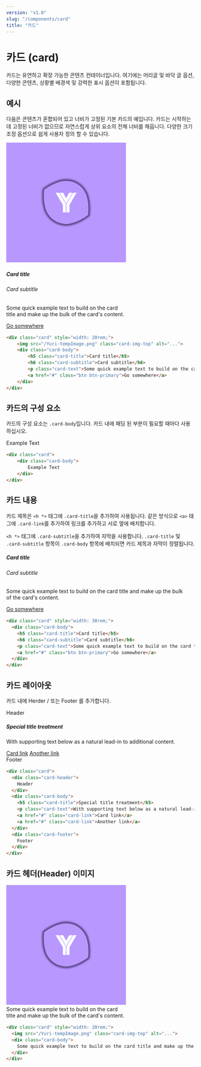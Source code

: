 ```yaml
---
version: "v1.0"
slug: "/components/card"
title: "카드"
---
```



# 카드 (card)
카드는 유연하고 확장 가능한 콘텐츠 컨테이너입니다. 여기에는 머리글 및 바닥 글 옵션, 다양한 콘텐츠, 상황별 배경색 및 강력한 표시 옵션이 포함됩니다.

## 예시
다음은 콘텐츠가 혼합되어 있고 너비가 고정된 기본 카드의 예입니다. 카드는 시작하는 데 고정된 너비가 없으므로 자연스럽게 상위 요소의 전체 너비를 채웁니다. 다양한 크기 조정 옵션으로 쉽게 사용자 정의 할 수 있습니다.
<div class="card">
<div class="card-body">
	<div class="card" style="width: 20rem;">
	  <img src="/Yuri-tempImage.png" class="card-img-top" alt="...">
	  <div class="card-body">
		<h5 class="card-title">Card title</h5>
		<h6 class="card-subtitle">Card subtitle</h6>
		<p class="card-text">Some quick example text to build on the card title and make up the bulk of the card's content.</p>
		<a href="#" class="btn btn-primary">Go somewhere</a>
	  </div>
	</div>

</div>

```html
<div class="card" style="width: 20rem;">
	<img src="/Yuri-tempImage.png" class="card-img-top" alt="...">
	<div class="card-body">
		<h5 class="card-title">Card title</h5>
		<h6 class="card-subtitle">Card subtitle</h6>
		<p class="card-text">Some quick example text to build on the card title and make up the bulk of the card's content.</p>
		<a href="#" class="btn btn-primary">Go somewhere</a>
	</div>
</div>
```
</div>


## 카드의 구성 요소
카드의 구성 요소는 ```.card-body```입니다. 카드 내에 패딩 된 부분이 필요할 때마다 사용하십시오.
<div class="card">
<div class="card-body">
	<div class="card">
		<div class="card-body">
			Example Text
		</div>
	</div>
</div>

```html
<div class="card">
	<div class="card-body">
		Example Text
	</div>
</div>
```
</div>


## 카드 내용
카드 제목은 ```<h *>``` 태그에 ```.card-title```을 추가하여 사용됩니다. 같은 방식으로 ```<a>``` 태그에 ```.card-link```를 추가하여 링크를 추가하고 서로 옆에 배치합니다.

```<h *>``` 태그에 ```.card-subtitle```을 추가하여 자막을 사용합니다. ```.card-title``` 및 ```.card-subtitle``` 항목이 ```.card-body``` 항목에 배치되면 카드 제목과 자막이 정렬됩니다.
<div class="card">
<div class="card-body">
	<div class="card" style="width: 30rem;">
	  <div class="card-body">
		<h5 class="card-title">Card title</h5>
		<h6 class="card-subtitle">Card subtitle</h6>
		<p class="card-text">Some quick example text to build on the card title and make up the bulk of the card's content.</p>
		<a href="#" class="btn btn-primary">Go somewhere</a>
	  </div>
	</div>
</div>

```html
<div class="card" style="width: 30rem;">
  <div class="card-body">
	<h5 class="card-title">Card title</h5>
	<h6 class="card-subtitle">Card subtitle</h6>
	<p class="card-text">Some quick example text to build on the card title and make up the bulk of the card's content.</p>
	<a href="#" class="btn btn-primary">Go somewhere</a>
  </div>
</div>
```
</div>


## 카드 레이아웃
카드 내에 Herder / 또는 Footer 를 추가합니다.
<div class="card">
<div class="card-body">
	<div class="card">
	  <div class="card-header">
		Header
	  </div>
	  <div class="card-body">
		<h5 class="card-title">Special title treatment</h5>
		<p class="card-text">With supporting text below as a natural lead-in to additional content.</p>
		<a href="#" class="card-link">Card link</a>
		<a href="#" class="card-link">Another link</a>
	  </div>
	  <div class="card-footer">
		Footer
	  </div>
	</div>
</div>


```html
<div class="card">
  <div class="card-header">
	Header
  </div>
  <div class="card-body">
	<h5 class="card-title">Special title treatment</h5>
	<p class="card-text">With supporting text below as a natural lead-in to additional content.</p>
	<a href="#" class="card-link">Card link</a>
	<a href="#" class="card-link">Another link</a>
  </div>
  <div class="card-footer">
	Footer
  </div>
</div>
```
</div>

## 카드 헤더(Header) 이미지
<div class="card">
<div class="card-body">
	<div class="card" style="width: 20rem;">
	  <img src="/Yuri-tempImage.png" class="card-img-top" alt="...">
	  <div class="card-body">
		Some quick example text to build on the card title and make up the bulk of the card's content.
	  </div>
	</div>
</div>

```html
<div class="card" style="width: 20rem;">
  <img src="/Yuri-tempImage.png" class="card-img-top" alt="...">
  <div class="card-body">
	Some quick example text to build on the card title and make up the bulk of the card's content.
  </div>
</div>
```
</div>
